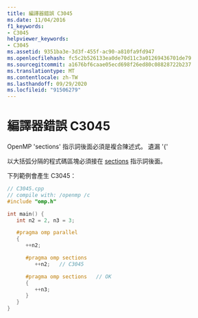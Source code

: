 ```yaml
---
title: 編譯器錯誤 C3045
ms.date: 11/04/2016
f1_keywords:
- C3045
helpviewer_keywords:
- C3045
ms.assetid: 9351ba3e-3d3f-455f-ac90-a810fa9fd947
ms.openlocfilehash: fc5c2b526133ea0de70d11c3a01269436701de79
ms.sourcegitcommit: a1676bf6caae05ecd698f26ed80c08828722b237
ms.translationtype: MT
ms.contentlocale: zh-TW
ms.lasthandoff: 09/29/2020
ms.locfileid: "91506279"
---
```

# <a name="compiler-error-c3045"></a>編譯器錯誤 C3045

OpenMP 'sections' 指示詞後面必須是複合陳述式。 遺漏 '{'

以大括弧分隔的程式碼區塊必須接在 [sections](../../parallel/openmp/reference/openmp-directives.md#sections-openmp) 指示詞後面。

下列範例會產生 C3045：

```cpp
// C3045.cpp
// compile with: /openmp /c
#include "omp.h"

int main() {
   int n2 = 2, n3 = 3;

   #pragma omp parallel
   {
      ++n2;

      #pragma omp sections
         ++n2;   // C3045

      #pragma omp sections   // OK
      {
         ++n3;
      }
   }
}
```
